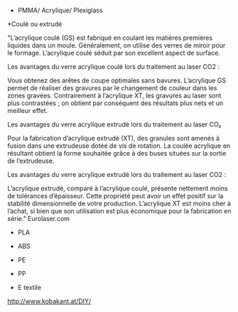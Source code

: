 
* PMMA/ Acrylique/ Plexiglass

*Coulé ou extrudé

"L’acrylique coulé (GS) est fabriqué en coulant les matières premières liquides dans un moule. Généralement, on utilise des verres de miroir pour le formage. L’acrylique coulé séduit par son excellent aspect de surface.

Les avantages du verre acrylique coulé lors du traitement au laser CO2 :

Vous obtenez des arêtes de coupe optimales sans bavures.
L’acrylique GS permet de réaliser des gravures par le changement de couleur dans les zones gravées. Contrairement à l’acrylique XT, les gravures au laser sont plus contrastées ; on obtient par conséquent des résultats plus nets et un meilleur effet.

Les avantages du verre acrylique extrudé lors du traitement au laser CO₂

Pour la fabrication d’acrylique extrudé (XT), des granules sont amenés à fusion dans une extrudeuse dotée de vis de rotation. La coulée acrylique en résultant obtient la forme souhaitée grâce à des buses situées sur la sortie de l’extrudeuse.

Les avantages du verre acrylique extrudé lors du traitement au laser CO2 :

L’acrylique extrudé, comparé à l’acrylique coulé, présente nettement moins de tolérances d’épaisseur. Cette propriété peut avoir un effet positif sur la stabilité dimensionnelle de votre production.
L’acrylique XT est moins cher à l’achat, si bien que son utilisation est plus économique pour la fabrication en série." Eurolaser.com
    
* PLA
* ABS
* PE
* PP

* E textile

http://www.kobakant.at/DIY/
